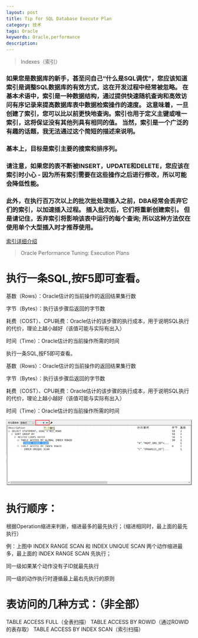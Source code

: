 ```yaml
---
layout: post
title: Tip for SQL Database Execute Plan
category: 技术
tags: Oracle
keywords: Oracle,performance
description:
---
```


>Indexes（索引）

### 如果您是数据库的新手，甚至问自己“什么是SQL调优”，您应该知道索引是调整SQL数据库的有效方式，这在开发过程中经常被忽略。 在基本术语中，索引是一种数据结构，通过提供快速随机查询和高效访问有序记录来提高数据库表中数据检索操作的速度。 这意味着，一旦创建了索引，您可以比以前更快地查询。索引也用于定义主键或唯一索引，这将保证没有其他列具有相同的值。 当然，索引是一个广泛的有趣的话题，我无法通过这个简短的描述来说明。

### 基本上，目标是索引主要的搜索和排序列。

### 请注意，如果您的表不断被INSERT，UPDATE和DELETE，您应该在索引时小心 - 因为所有索引需要在这些操作之后进行修改，所以可能会降低性能。

### 此外，在执行百万次以上的批次批处理插入之前，DBA经常会丢弃它们的索引，以加速插入过程。 插入批次后，它们将重新创建索引。 但是请记住，丢弃索引将影响该表中运行的每个查询; 所以这种方法仅在使用单个大型插入时才推荐使用。

[索引详细介绍](https://baike.baidu.com/item/%E7%B4%A2%E5%BC%95/5716853?fr=aladdin)

>Oracle Performance Tuning: Execution Plans

# 执行一条SQL,按F5即可查看。

基数（Rows）：Oracle估计的当前操作的返回结果集行数

字节（Bytes）：执行该步骤后返回的字节数

耗费（COST）、CPU耗费：Oracle估计的该步骤的执行成本，用于说明SQL执行的代价，理论上越小越好（该值可能与实际有出入）

时间（Time）：Oracle估计的当前操作所需的时间

执行一条SQL,按F5即可查看。

基数（Rows）：Oracle估计的当前操作的返回结果集行数

字节（Bytes）：执行该步骤后返回的字节数

耗费（COST）、CPU耗费：Oracle估计的该步骤的执行成本，用于说明SQL执行的代价，理论上越小越好（该值可能与实际有出入）

时间（Time）：Oracle估计的当前操作所需的时间

![Image text](https://raw.githubusercontent.com/NeroLiang19/NeroLiang19.github.io/master/_src/Tech/Oracle-Tip-for-performance/Oracle-Tip-for-performance.png)

# 执行顺序：

根据Operation缩进来判断，缩进最多的最先执行；（缩进相同时，最上面的最先执行）

例：上图中 INDEX RANGE SCAN 和 INDEX UNIQUE SCAN 两个动作缩进最多，最上面的 INDEX RANGE SCAN 先执行；

同一级如果某个动作没有子ID就最先执行

同一级的动作执行时遵循最上最右先执行的原则

# 表访问的几种方式：（非全部）
TABLE ACCESS FULL（全表扫描）
TABLE ACCESS BY ROWID（通过ROWID的表存取）
TABLE ACCESS BY INDEX SCAN（索引扫描）
